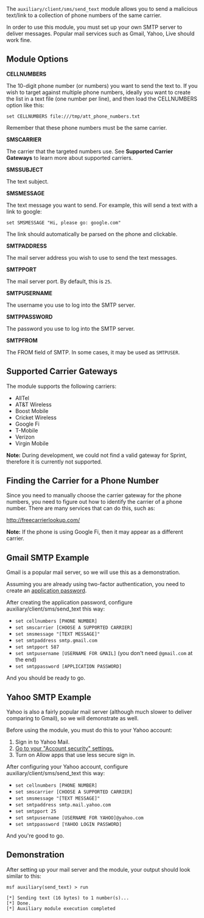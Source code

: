 The ```auxiliary/client/sms/send_text``` module allows you to send a malicious text/link to a collection
of phone numbers of the same carrier.

In order to use this module, you must set up your own SMTP server to deliver messages. Popular
mail services such as Gmail, Yahoo, Live should work fine.

## Module Options

**CELLNUMBERS**

The 10-digit phone number (or numbers) you want to send the text to. If you wish to target against
multiple phone numbers, ideally you want to create the list in a text file (one number per line),
and then load the CELLNUMBERS option like this:

```
set CELLNUMBERS file:///tmp/att_phone_numbers.txt
```

Remember that these phone numbers must be the same carrier.

**SMSCARRIER**

The carrier that the targeted numbers use. See **Supported Carrier Gateways** to learn more about
supported carriers.

**SMSSUBJECT**

The text subject.

**SMSMESSAGE**

The text message you want to send. For example, this will send a text with a link to google:

```
set SMSMESSAGE "Hi, please go: google.com"
```

The link should automatically be parsed on the phone and clickable.

**SMTPADDRESS**

The mail server address you wish to use to send the text messages.

**SMTPPORT**

The mail server port. By default, this is ```25```.

**SMTPUSERNAME**

The username you use to log into the SMTP server.

**SMTPPASSWORD**

The password you use to log into the SMTP server.

**SMTPFROM**

The FROM field of SMTP. In some cases, it may be used as ```SMTPUSER```.

## Supported Carrier Gateways

The module supports the following carriers:

* AllTel
* AT&T Wireless
* Boost Mobile
* Cricket Wireless
* Google Fi
* T-Mobile
* Verizon
* Virgin Mobile

**Note:** During development, we could not find a valid gateway for Sprint, therefore it is currently
not supported.

## Finding the Carrier for a Phone Number

Since you need to manually choose the carrier gateway for the phone numbers, you need to figure out
how to identify the carrier of a phone number. There are many services that can do this, such as:

http://freecarrierlookup.com/

**Note:** If the phone is using Google Fi, then it may appear as a different carrier.

## Gmail SMTP Example

Gmail is a popular mail server, so we will use this as a demonstration.

Assuming you are already using two-factor authentication, you need to create an [application password](https://support.google.com/accounts/answer/185833?hl=en).

After creating the application password, configure auxiliary/client/sms/send_text this way:

* ```set cellnumbers [PHONE NUMBER]```
* ```set smscarrier [CHOOSE A SUPPORTED CARRIER]```
* ```set smsmessage "[TEXT MESSAGE]"```
* ```set smtpaddress smtp.gmail.com```
* ```set smtpport 587```
* ```set smtpusername [USERNAME FOR GMAIL]``` (you don't need ```@gmail.com``` at the end)
* ```set smtppassword [APPLICATION PASSWORD]```

And you should be ready to go.

## Yahoo SMTP Example

Yahoo is also a fairly popular mail server (although much slower to deliver comparing to Gmail),
so we will demonstrate as well.

Before using the module, you must do this to your Yahoo account:

1. Sign in to Yahoo Mail.
2. [Go to your "Account security" settings.](https://login.yahoo.com/account/security#less-secure-apps)
3. Turn on Allow apps that use less secure sign in.

After configuring your Yahoo account, configure auxiliary/client/sms/send_text this way:

* ```set cellnumbers [PHONE NUMBER]```
* ```set smscarrier [CHOOSE A SUPPORTED CARRIER]```
* ```set smsmessage "[TEXT MESSAGE]"```
* ```set smtpaddress smtp.mail.yahoo.com```
* ```set smtpport 25```
* ```set smtpusername [USERNAME FOR YAHOO]@yahoo.com```
* ```set smtppassword [YAHOO LOGIN PASSWORD]```

And you're good to go.

## Demonstration

After setting up your mail server and the module, your output should look similar to this:

```
msf auxiliary(send_text) > run

[*] Sending text (16 bytes) to 1 number(s)...
[*] Done.
[*] Auxiliary module execution completed
```
